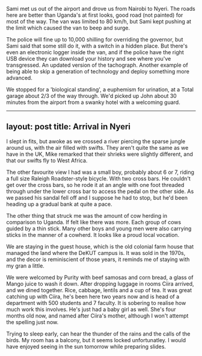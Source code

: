 Sami met us out of the airport and drove us from Nairobi to Nyeri. The roads here are better than Uganda's at first looks, good road (not painted) for most of the way. The van was limited to 80 km/h, but Sami kept pushing at the limit which caused the van to beep and surge.

The police will fine up to 10,000 shilling for overriding the governor, but Sami said that some still do it, with a switch in a hidden place. But there's even an electronic logger inside the van, and if the police have the right USB device they can download your history and see where you've transgressed. An updated version of the tachograph. Another example of being able to skip a generation of technology and deploy something more advanced.

We stopped for a 'biological standing', a euphemism for urination, at a Total garage about 2/3 of the way through. We'd picked up John about 30 minutes from the airport from a swanky hotel with a welcoming guard.

---
layout: post
title: Arrival in Nyeri
---

I slept in fits, but awoke as we crossed a river piercing the sparse jungle around us, with the air filled with swifts. They aren't quite the same as we have in the UK, Mike remarked that their shrieks were slightly different, and that our swifts fly to West Africa.

The other favourite view I had was a small boy, probably about 6 or 7, riding a full size Raleigh Roadster-style bicycle. With two cross bars. He couldn't get over the cross bars, so he rode it at an angle with one foot threaded through under the lower cross bar to access the pedal on the other side. As we passed his sandal fell off and I suppose he had to stop, but he'd been heading up a gradual bank at quite a pace.

The other thing that struck me was the amount of cow herding in comparison to Uganda. If felt like there was more. Each group of cows guided by a thin stick. Many other boys and young men were also carrying sticks in the manner of a cowherd. It looks like a proud local vocation.

We are staying in the guest house, which is the old colonial farm house that managed the land where the DeKUT campus is. It was sold in the 1970s, and the decor is reminiscient of those years, it reminds me of staying with my gran a little.

We were welcomed by Purity with beef samosas and corn bread, a glass of Mango juice to wash it down. After dropping luggage in rooms Ciira arrived, and we dined together. Rice, cabbage, lentils and a cup of tea. It was great catching up with Ciira, he's been here two years now and is head of a department with 500 students and 7 faculty. It is sobering to realise how much work this involves. He's just had a baby girl as well. She's four months old now, and named after Ciira's mother, although I won't attempt the spelling just now.

Trying to sleep early, can hear the thunder of the rains and the calls of the birds. My room has a balcony, but it seems locked unfortunatley. I would have enjoyed seeing in the sun tomorrow while preparing slides.

